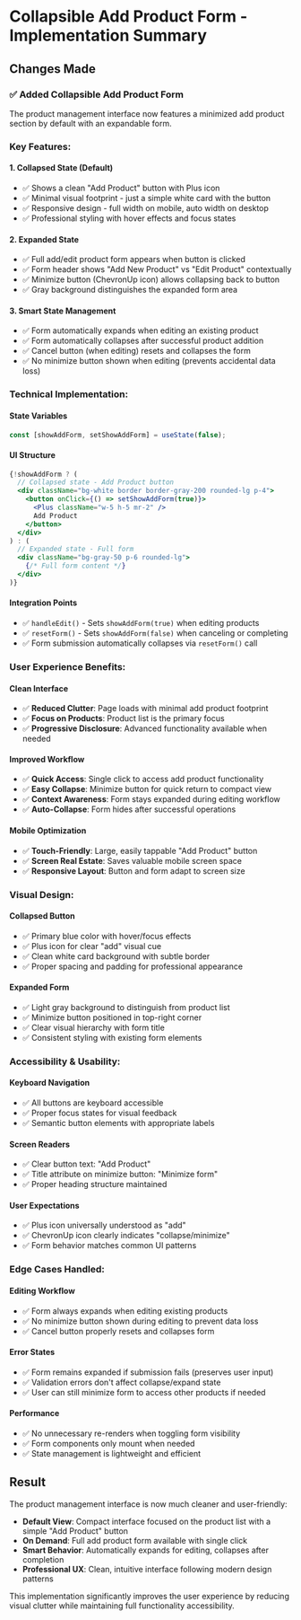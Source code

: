 # Collapsible Add Product Form - Implementation Summary

## Changes Made

### ✅ **Added Collapsible Add Product Form**

The product management interface now features a minimized add product section by default with an expandable form.

### **Key Features:**

#### **1. Collapsed State (Default)**
- ✅ Shows a clean "Add Product" button with Plus icon
- ✅ Minimal visual footprint - just a simple white card with the button
- ✅ Responsive design - full width on mobile, auto width on desktop
- ✅ Professional styling with hover effects and focus states

#### **2. Expanded State**  
- ✅ Full add/edit product form appears when button is clicked
- ✅ Form header shows "Add New Product" vs "Edit Product" contextually
- ✅ Minimize button (ChevronUp icon) allows collapsing back to button
- ✅ Gray background distinguishes the expanded form area

#### **3. Smart State Management**
- ✅ Form automatically expands when editing an existing product
- ✅ Form automatically collapses after successful product addition
- ✅ Cancel button (when editing) resets and collapses the form
- ✅ No minimize button shown when editing (prevents accidental data loss)

### **Technical Implementation:**

#### **State Variables**
```typescript
const [showAddForm, setShowAddForm] = useState(false);
```

#### **UI Structure**
```jsx
{!showAddForm ? (
  // Collapsed state - Add Product button
  <div className="bg-white border border-gray-200 rounded-lg p-4">
    <button onClick={() => setShowAddForm(true)}>
      <Plus className="w-5 h-5 mr-2" />
      Add Product
    </button>
  </div>
) : (
  // Expanded state - Full form
  <div className="bg-gray-50 p-6 rounded-lg">
    {/* Full form content */}
  </div>
)}
```

#### **Integration Points**
- ✅ `handleEdit()` - Sets `showAddForm(true)` when editing products
- ✅ `resetForm()` - Sets `showAddForm(false)` when canceling or completing
- ✅ Form submission automatically collapses via `resetForm()` call

### **User Experience Benefits:**

#### **Clean Interface**
- ✅ **Reduced Clutter**: Page loads with minimal add product footprint
- ✅ **Focus on Products**: Product list is the primary focus
- ✅ **Progressive Disclosure**: Advanced functionality available when needed

#### **Improved Workflow**
- ✅ **Quick Access**: Single click to access add product functionality  
- ✅ **Easy Collapse**: Minimize button for quick return to compact view
- ✅ **Context Awareness**: Form stays expanded during editing workflow
- ✅ **Auto-Collapse**: Form hides after successful operations

#### **Mobile Optimization**
- ✅ **Touch-Friendly**: Large, easily tappable "Add Product" button
- ✅ **Screen Real Estate**: Saves valuable mobile screen space
- ✅ **Responsive Layout**: Button and form adapt to screen size

### **Visual Design:**

#### **Collapsed Button**
- ✅ Primary blue color with hover/focus effects
- ✅ Plus icon for clear "add" visual cue  
- ✅ Clean white card background with subtle border
- ✅ Proper spacing and padding for professional appearance

#### **Expanded Form**
- ✅ Light gray background to distinguish from product list
- ✅ Minimize button positioned in top-right corner
- ✅ Clear visual hierarchy with form title
- ✅ Consistent styling with existing form elements

### **Accessibility & Usability:**

#### **Keyboard Navigation**
- ✅ All buttons are keyboard accessible
- ✅ Proper focus states for visual feedback
- ✅ Semantic button elements with appropriate labels

#### **Screen Readers**
- ✅ Clear button text: "Add Product"
- ✅ Title attribute on minimize button: "Minimize form"
- ✅ Proper heading structure maintained

#### **User Expectations**
- ✅ Plus icon universally understood as "add"
- ✅ ChevronUp icon clearly indicates "collapse/minimize"
- ✅ Form behavior matches common UI patterns

### **Edge Cases Handled:**

#### **Editing Workflow**
- ✅ Form always expands when editing existing products
- ✅ No minimize button shown during editing to prevent data loss
- ✅ Cancel button properly resets and collapses form

#### **Error States**
- ✅ Form remains expanded if submission fails (preserves user input)
- ✅ Validation errors don't affect collapse/expand state
- ✅ User can still minimize form to access other products if needed

#### **Performance**
- ✅ No unnecessary re-renders when toggling form visibility
- ✅ Form components only mount when needed
- ✅ State management is lightweight and efficient

## Result

The product management interface is now much cleaner and user-friendly:

- **Default View**: Compact interface focused on the product list with a simple "Add Product" button
- **On Demand**: Full add product form available with single click
- **Smart Behavior**: Automatically expands for editing, collapses after completion
- **Professional UX**: Clean, intuitive interface following modern design patterns

This implementation significantly improves the user experience by reducing visual clutter while maintaining full functionality accessibility.
